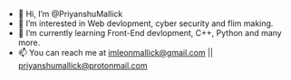 - 👋 Hi, I’m @PriyanshuMallick
- 👀 I’m interested in Web devlopment, cyber security and flim making.
- 🌱 I’m currently learning Front-End devlopment, C++, Python and many more.
- 📫 You can reach me at imleonmallick@gmail.com || priyanshumallick@protonmail.com


<!--- - 💞️ I’m looking to collaborate on ... --->
<!---
PriyanshuMallick/PriyanshuMallick is a ✨ special ✨ repository because its `README.md` (this file) appears on your GitHub profile.
You can click the Preview link to take a look at your changes.
--->

